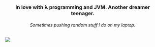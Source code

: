 <h3 align="center">In love with λ programming and JVM. Another dreamer teenager.</h3>
<h6 align="center">Sometimes pushing random stuff I do on my laptop.</h6>
<img align="center" src="https://external-content.duckduckgo.com/iu/?u=https%3A%2F%2F78.media.tumblr.com%2Fe8bef5aa5b0e40ac9a7cfc70913dfe6d%2Ftumblr_p2r73breut1vtm42eo1_540.gif&f=1&nofb=1">

<!--
**threadlly/threadlly** is a ✨ _special_ ✨ repository because its `README.md` (this file) appears on your GitHub profile.



Here are some ideas to get you started:

- 🔭 I’m currently working on ...
- 🌱 I’m currently learning ...
- 👯 I’m looking to collaborate on ...
- 🤔 I’m looking for help with ...
- 💬 Ask me about ...
- 📫 How to reach me: ...
- 😄 Pronouns: ...
- ⚡ Fun fact: ...
-->
